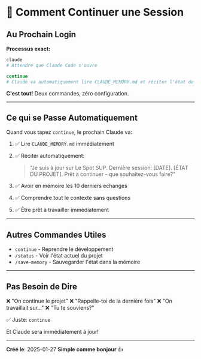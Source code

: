 # 🚀 Comment Continuer une Session

## Au Prochain Login

**Processus exact:**

```bash
claude
# Attendre que Claude Code s'ouvre

continue
# Claude va automatiquement lire CLAUDE_MEMORY.md et réciter l'état du projet
```

**C'est tout!** Deux commandes, zéro configuration.

---

## Ce qui se Passe Automatiquement

Quand vous tapez `continue`, le prochain Claude va:

1. ✅ Lire `CLAUDE_MEMORY.md` immédiatement
2. ✅ Réciter automatiquement:
   > "Je suis à jour sur Le Spot SUP. Dernière session: [DATE]. [ÉTAT DU PROJET]. Prêt à continuer - que souhaitez-vous faire?"

3. ✅ Avoir en mémoire les 10 derniers échanges
4. ✅ Comprendre tout le contexte sans questions
5. ✅ Être prêt à travailler immédiatement

---

## Autres Commandes Utiles

- `continue` - Reprendre le développement
- `/status` - Voir l'état actuel du projet
- `/save-memory` - Sauvegarder l'état dans la mémoire

---

## Pas Besoin de Dire

❌ "On continue le projet"
❌ "Rappelle-toi de la dernière fois"
❌ "On travaillait sur..."
❌ "Tu te souviens?"

✅ Juste: `continue`

Et Claude sera immédiatement à jour!

---

**Créé le**: 2025-01-27
**Simple comme bonjour** 👍
